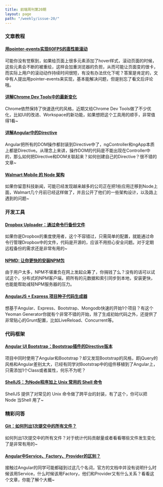 ```yaml
---
title: 前端周刊第20期
layout: page
path: "/weekly/issue-20/"
---
```


### 文章教程

#### [用pointer-events实现60FPS的高性能滚动](http://www.thecssninja.com/javascript/pointer-events-60fps)

可能你没有觉察到，如果给页面上很多元素添加了hover样式，滚动页面的时候，这些元素会不断的被重绘，这样会加重浏览器的负担，从而可能让页面变的很卡，而实际上用户的滚动动作持续时间很短，有没有办法优化下呢？答案是肯定的，文中有人提出用pointer-events来实现，基本能解决问题，但是别忘了看文后评论哦。

#### [详解Chrome Dev Tools中的最新变化](http://www.html5rocks.com/en/tutorials/developertools/novdigest/)

Chrome依然保持了快速迭代的风格，近期又给Chrome Dev Tools做了不少优化，比如UI的改进、Workspace的新功能，如果想把这个工具用的顺手，非常值得1看~

#### [详解Angular中的Directive](http://www.ng-newsletter.com/posts/directives.html)

Angular把所有的DOM操作都封装到Directive中了，ngController和ngApp本质上都是Directive。从理念上来讲，操作DOM的代码是不能出现在Controller中的，那么如何把Directive和DOM关联起来？如何创建自己的Directive？很不错的文章~

#### [Walmart Mobile 的 Node 架构](https://gist.github.com/hueniverse/7686452)

如果你留意科技新闻，可能已经发现越来越多的公司正在把1些应用迁移到Node上面，Walmart几个月前已经这样做了，并且公开了他们的一些架构设计，以及路上遇到的问题~

### 开发工具

#### [Dropbox Uploader：通过命令行备份文件](https://github.com/andreafabrizi/Dropbox-Uploader)

如果你是Dropbox的重度使用者，这个不容错过，只需简单的配置，就能通过命令行管理Dropbox中的文件，代码是开源的，应该不用担心安全问题。对于定期远程备份的需求还是非常有用的~

#### [NPMD: 让你更快的安装NPM包](https://github.com/dominictarr/npmd?utm_source=nodeweekly&utm_medium=email)

由于用户太多，NPM不堪重负在网上发起众筹了，你捐钱了么？没有的话可以试试这个，分布式的NPM客户端，把所有的元数据和索引同步到本地，安装更快，也能能帮助减轻NPM服务器的压力。

#### [AngularJS + Express 项目种子代码生成器](https://github.com/DaftMonk/generator-angular-fullstack#service)

想基于Angular、Express、Bootstrap、Mongodb快速的开始1个项目？有这个Yeoman Generator你就有个非常不错的开始，除了生成初始代码之外，还提供了非常贴心的Grunt配置，比如LiveReload、Concurrent等。

### 代码框架

#### [Angular UI Bootstrap：Bootstrap插件的Directive版本](https://github.com/angular-ui/bootstrap)

项目中同时使用了Angular和Bootstrap？却又发现Bootstrap的风格，即jQuery的风格和Angular差别太大，已经有同学对Bootstrap中的组件移植到了Angular上，只需添加1个Class或者属性，何乐不为呢？

#### [ShellJS：为Node程序加上 Unix 常用的 Shell 命令](https://github.com/arturadib/shelljs)

ShellJS 提供了对常见的 Unix 命令做了跨平台的封装，有了这个，你可以把 Node  当Shell 用了~

### 精彩问答

#### [Git：如何列出1次提交中的所有文件？](http://stackoverflow.com/questions/424071/list-all-the-files-for-a-commit-in-git)

如何列出1次提交中的所有文件？对于统计代码贡献量或者看看哪些文件发生变化了是非常有用的~

#### [Angular中Service、Factory、Provider的区别？](https://gist.github.com/Mithrandir0x/3639232)

接触过Angular的同学可能都碰到过这几个名词，官方的文档中并没有说明什么时候该用Service，什么时候该用Factory，他们和Provider又有什么关系？看看这个文章，你能了解个大概~
